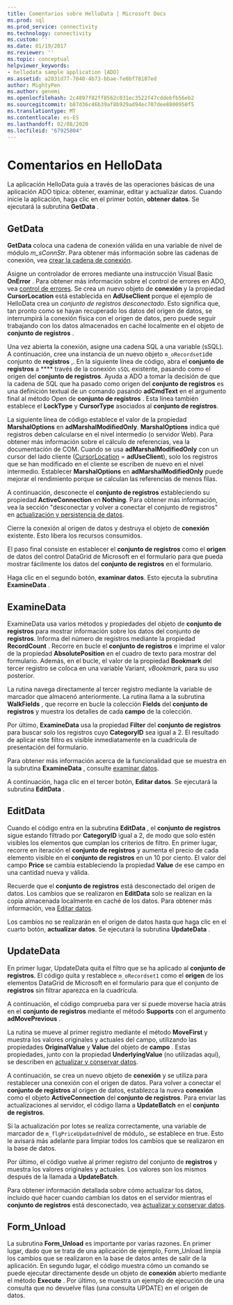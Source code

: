 ```yaml
---
title: Comentarios sobre HelloData | Microsoft Docs
ms.prod: sql
ms.prod_service: connectivity
ms.technology: connectivity
ms.custom: ''
ms.date: 01/19/2017
ms.reviewer: ''
ms.topic: conceptual
helpviewer_keywords:
- hellodata sample application [ADO]
ms.assetid: a2831d77-7040-4b73-bbae-fe0bf78107ed
author: MightyPen
ms.author: genemi
ms.openlocfilehash: 2c4897f82ff8562c031ec3522f47cddebfb56eb2
ms.sourcegitcommit: b87d36c46b39af8b929ad94ec707dee8800950f5
ms.translationtype: MT
ms.contentlocale: es-ES
ms.lasthandoff: 02/08/2020
ms.locfileid: "67925804"
---
```

# <a name="comments-on-hellodata"></a>Comentarios en HelloData
La aplicación HelloData guía a través de las operaciones básicas de una aplicación ADO típica: obtener, examinar, editar y actualizar datos. Cuando inicie la aplicación, haga clic en el primer botón, **obtener datos**. Se ejecutará la subrutina **GetData** .  
  
## <a name="getdata"></a>GetData  
 **GetData** coloca una cadena de conexión válida en una variable de nivel de módulo *m_sConnStr*. Para obtener más información sobre las cadenas de conexión, vea [crear la cadena de conexión](../../../ado/guide/data/creating-a-connection-string.md).  
  
 Asigne un controlador de errores mediante una instrucción Visual Basic **OnError** . Para obtener más información sobre el control de errores en ADO, vea [control de errores](../../../ado/guide/data/error-handling.md). Se crea un nuevo objeto de **conexión** y la propiedad **CursorLocation** está establecida en **AdUseClient** porque el ejemplo de HelloData crea un *conjunto de registros desconectado*. Esto significa que, tan pronto como se hayan recuperado los datos del origen de datos, se interrumpirá la conexión física con el origen de datos, pero puede seguir trabajando con los datos almacenados en caché localmente en el objeto de **conjunto de registros** .  
  
 Una vez abierta la conexión, asigne una cadena SQL a una variable (sSQL). A continuación, cree una instancia de un nuevo objeto `m_oRecordset1`de conjunto de **registros** ,. En la siguiente línea de código, abra el **conjunto de registros** a **** través de la conexión `sSQL` existente, pasando como el origen del **conjunto de registros**. Ayuda a ADO a tomar la decisión de que la cadena de SQL que ha pasado como origen del **conjunto de registros** es una definición textual de un comando pasando **adCmdText** en el argumento final al método Open de **conjunto de registros** . Esta línea también establece el **LockType** y **CursorType** asociados al **conjunto de registros**.  
  
 La siguiente línea de código establece el valor de la propiedad **MarshalOptions** en **adMarshalModifiedOnly**. **MarshalOptions** indica qué registros deben calcularse en el nivel intermedio (o servidor Web). Para obtener más información sobre el cálculo de referencias, vea la documentación de COM. Cuando se usa **adMarshalModifiedOnly** con un cursor del lado cliente ([CursorLocation](../../../ado/reference/ado-api/cursorlocation-property-ado.md) = **adUseClient**), solo los registros que se han modificado en el cliente se escriben de nuevo en el nivel intermedio. Establecer **MarshalOptions** en **adMarshalModifiedOnly** puede mejorar el rendimiento porque se calculan las referencias de menos filas.  
  
 A continuación, desconecte el **conjunto de registros** estableciendo su propiedad **ActiveConnection** en **Nothing**. Para obtener más información, vea la sección "desconectar y volver a conectar el conjunto de registros" en [actualización y persistencia de datos](../../../ado/guide/data/updating-and-persisting-data.md).  
  
 Cierre la conexión al origen de datos y destruya el objeto de **conexión** existente. Esto libera los recursos consumidos.  
  
 El paso final consiste en establecer el **conjunto de registros** como el **origen** de datos del control DataGrid de Microsoft en el formulario para que pueda mostrar fácilmente los datos del **conjunto de registros** en el formulario.  
  
 Haga clic en el segundo botón, **examinar datos**. Esto ejecuta la subrutina **ExamineData** .  
  
## <a name="examinedata"></a>ExamineData  
 ExamineData usa varios métodos y propiedades del objeto de **conjunto de registros** para mostrar información sobre los datos del conjunto de **registros**. Informa del número de registros mediante la propiedad **RecordCount** . Recorre en bucle el **conjunto de registros** e imprime el valor de la propiedad **AbsolutePosition** en el cuadro de texto para mostrar del formulario. Además, en el bucle, el valor de la propiedad **Bookmark** del tercer registro se coloca en una variable Variant, *vBookmark*, para su uso posterior.  
  
 La rutina navega directamente al tercer registro mediante la variable de marcador que almacenó anteriormente. La rutina llama a la subrutina **WalkFields** , que recorre en bucle la colección **Fields** del **conjunto de registros** y muestra los detalles de cada **campo** de la colección.  
  
 Por último, **ExamineData** usa la propiedad **Filter** del **conjunto de registros** para buscar solo los registros cuyo **CategoryID** sea igual a 2. El resultado de aplicar este filtro es visible inmediatamente en la cuadrícula de presentación del formulario.  
  
 Para obtener más información acerca de la funcionalidad que se muestra en la subrutina **ExamineData** , consulte [examinar datos](../../../ado/guide/data/examining-data.md).  
  
 A continuación, haga clic en el tercer botón, **Editar datos**. Se ejecutará la subrutina **EditData** .  
  
## <a name="editdata"></a>EditData  
 Cuando el código entra en la subrutina **EditData** , el **conjunto de registros** sigue estando filtrado por **CategoryID** igual a 2, de modo que solo estén visibles los elementos que cumplan los criterios de filtro. En primer lugar, recorre en iteración el **conjunto de registros** y aumenta el precio de cada elemento visible en el **conjunto de registros** en un 10 por ciento. El valor del campo **Price** se cambia estableciendo la propiedad **Value** de ese campo en una cantidad nueva y válida.  
  
 Recuerde que el **conjunto de registros** está desconectado del origen de datos. Los cambios que se realizaron en **EditData** solo se realizan en la copia almacenada localmente en caché de los datos. Para obtener más información, vea [Editar datos](../../../ado/guide/data/editing-data.md).  
  
 Los cambios no se realizarán en el origen de datos hasta que haga clic en el cuarto botón, **actualizar datos**. Se ejecutará la subrutina **UpdateData** .  
  
## <a name="updatedata"></a>UpdateData  
 En primer lugar, UpdateData quita el filtro que se ha aplicado al **conjunto de registros**. El código quita y restablece `m_oRecordset1` como el **origen** de los elementos DataGrid de Microsoft en el formulario para que el conjunto de **registros** sin filtrar aparezca en la cuadrícula.  
  
 A continuación, el código comprueba para ver si puede moverse hacia atrás en el **conjunto de registros** mediante el método **Supports** con el argumento **adMovePrevious** .  
  
 La rutina se mueve al primer registro mediante el método **MoveFirst** y muestra los valores originales y actuales del campo, utilizando las propiedades **OriginalValue** y **Value** del objeto de **campo** . Estas propiedades, junto con la propiedad **UnderlyingValue** (no utilizadas aquí), se describen en [actualizar y conservar datos](../../../ado/guide/data/updating-and-persisting-data.md).  
  
 A continuación, se crea un nuevo objeto de **conexión** y se utiliza para restablecer una conexión con el origen de datos. Para volver a conectar el **conjunto de registros** al origen de datos, establezca la nueva **conexión** como el objeto **ActiveConnection** del **conjunto de registros**. Para enviar las actualizaciones al servidor, el código llama a **UpdateBatch** en el **conjunto de registros**.  
  
 Si la actualización por lotes se realiza correctamente, una variable de marcador de `m_flgPriceUpdated`nivel de módulo,, se establece en true. Esto le avisará más adelante para limpiar todos los cambios que se realizaron en la base de datos.  
  
 Por último, el código vuelve al primer registro del conjunto de **registros** y muestra los valores originales y actuales. Los valores son los mismos después de la llamada a **UpdateBatch**.  
  
 Para obtener información detallada sobre cómo actualizar los datos, incluido qué hacer cuando cambian los datos en el servidor mientras el **conjunto de registros** está desconectado, vea [actualizar y conservar datos](../../../ado/guide/data/updating-and-persisting-data.md).  
  
## <a name="form_unload"></a>Form_Unload  
 La subrutina **Form_Unload** es importante por varias razones. En primer lugar, dado que se trata de una aplicación de ejemplo, Form_Unload limpia los cambios que se realizaron en la base de datos antes de salir de la aplicación. En segundo lugar, el código muestra cómo un comando se puede ejecutar directamente desde un objeto de **conexión** abierto mediante el método **Execute** . Por último, se muestra un ejemplo de ejecución de una consulta que no devuelve filas (una consulta UPDATE) en el origen de datos.
